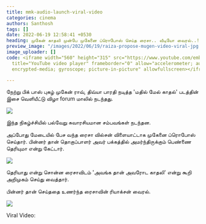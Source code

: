```yaml
---
title: mmk-audio-launch-viral-video
categories: cinema
authors: Santhosh
tags: []
date: 2022-06-19 12:58:41 +0530
heading: முகேன் காதலி முன்பே முகேனை ப்ரொபோஸ் செய்த ரைசா.. வீடியோ வைரல்..!
preview_image: "/images/2022/06/19/raiza-propose-mugen-video-viral-jpg.jpeg"
image_uploader: []
code: <iframe width="560" height="315" src="https://www.youtube.com/embed/mPM3VFcewu8"
  title="YouTube video player" frameborder="0" allow="accelerometer; autoplay; clipboard-write;
  encrypted-media; gyroscope; picture-in-picture" allowfullscreen></iframe>

---
```


நேற்று பிக் பாஸ் புகழ் முகேன் ராவ், திவ்யா பாரதி நடித்த 'மதில் மேல் காதல்' படத்தின் இசை வெளியீட்டு விழா forum மாலில் நடந்தது.

![](/images/2022/06/19/mmk-audio-launch-1-jpg.jpeg)

இந்த நிகழ்ச்சியில் பல்வேறு சுவாரசியமான சம்பவங்கள் நடந்தன.

அப்போது மேடையில் பேச வந்த ரைசா வில்சன் விளையாட்டாக முகேனை ப்ரொபோஸ் செய்தார். பின்னர் தான் தொகுப்பாளர் அவர் பக்கத்தில் அமர்ந்திருக்கும் பெண்ணை தெரியுமா என்று கேட்டார்.

![](/images/2022/06/19/mmk-audio-launch-2-jpg.jpeg)

தெரியாது என்று சொன்ன ரைசாவிடம் 'அவங்க தான் அவரோட காதலி' என்று கூறி அறிமுகம் செய்து வைத்தார்.

பின்னர் தான் செய்ததை உணர்ந்த ரைசாவின் ரியாக்சன் வைரல்.

![](/images/2022/06/19/mmk-audio-launch-3-jpg.jpeg)

Viral Video:
